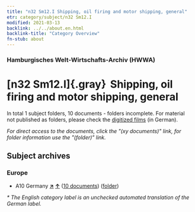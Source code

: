 ```yaml
---
title: "n32 Sm12.I Shipping, oil firing and motor shipping, general"
etr: category/subject/n32 Sm12.I
modified: 2021-03-13
backlink: ../../about.en.html
backlink-title: "Category Overview"
fn-stub: about
---
```


### Hamburgisches Welt-Wirtschafts-Archiv (HWWA)
# [n32 Sm12.I]{.gray}&#8201; Shipping, oil firing and motor shipping, general&#160; 





In total 1 subject folders, 10 documents - folders incomplete.
For material not published as folders, please check the [digitized films](/film/h1_sh) (in German).

_For direct access to the documents, click the "(xy documents)" link, for folder information use the "(folder)" link._

## Subject archives



### Europe

- A10 Germany [**&nearr;**](../../../geo/i/126128/about.en.html "Germany (all folders)") [**&uarr;**](../../../geo/about.en.html#A10 "Country category system") (<a href="https://pm20.zbw.eu/dfgview/sh/126128,145581" title="about: Germany : Shipping, oil firing and motor shipping, general" target="_blank">10 documents</a>) ([folder](http://purl.org/pressemappe20/folder/sh/126128,145581))


_* The English category label is an unchecked automated translation of the German label._


